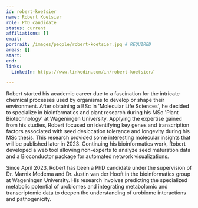 ```yaml
---
id: robert-koetsier
name: Robert Koetsier
role: PhD candidate
status: current
affiliations: []
email:
portrait: /images/people/robert-koetsier.jpg # REQUIRED
areas: []
start:
end:
links:
  LinkedIn: https://www.linkedin.com/in/robert-koetsier/

---
```


Robert started his academic career due to a fascination for the intricate chemical processes used by organisms to develop or shape their environment. After obtaining a BSc in 'Molecular Life Sciences', he decided to specialize in bioinformatics and plant research during his MSc 'Plant Biotechnology' at Wageningen University. Applying the expertise gained from his studies, Robert focused on identifying key genes and transcription factors associated with seed desiccation tolerance and longevity during his MSc thesis. This research provided some interesting molecular insights that will be published later in 2023. Continuing his bioinformatics work, Robert developed a web tool allowing non-experts to analyze seed maturation data and a Bioconductor package for automated network visualizations.

Since April 2023, Robert has been a PhD candidate under the supervision of Dr. Marnix Medema and Dr. Justin van der Hooft in the bioinformatics group at Wageningen University. His research involves predicting the specialized metabolic potential of urobiomes and integrating metabolomic and transcriptomic data to deepen the understanding of urobiome interactions and pathogenicity.